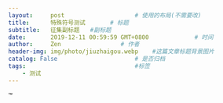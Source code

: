 ```yaml
---
layout:     post                    # 使用的布局(不需要改)
title:      特殊符号测试       # 标题
subtitle:   征集副标题   #副标题
date:       2019-12-11 00:59:59 GMT+0800             # 时间
author:     Zen                 # 作者
header-img: img/photo/jiuzhaigou.webp    #这篇文章标题背景图片
catalog: False                      # 是否归档
tags:                               #标签
    - 测试
---
```


™
